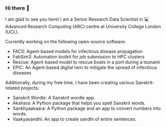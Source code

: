 ### Hi there 👋

I am glad to see you here! I am a Senior Research Data Scientist in 💻 Advanced Research Computing (ARC) centre at University College London (UCL).

Currently working on the following open-source software:
- FACS: Agent-based models for infectious disease propagation
- FabSim3: Automation toolkit for job submission to HPC clusters
- Rescue: Agent-based model to rescue boats in a port during a tsunami
- EPIC: An Agent-based digital twin to mitigate the spread of infectious diseases

Additionally, during my free time, I have been creating various Sanskrit-related projects:
- Sanskrit Wordle: A Sanskrit wordle app.
- Akshara: A Python package that helps you spell Sanskrit words.
- Sankhyaakaara: A Python package and an app to convert numbers into words.
- Vaakyasandhi: An app to create sandhi of entire sentences.



<!--
**arindamsaha1507/arindamsaha1507** is a ✨ _special_ ✨ repository because its `README.md` (this file) appears on your GitHub profile.

Here are some ideas to get you started:

- 🔭 I’m currently working on ...
- 🌱 I’m currently learning ...
- 👯 I’m looking to collaborate on ...
- 🤔 I’m looking for help with ...
- 💬 Ask me about ...
- 📫 How to reach me: ...
- 😄 Pronouns: ...
- ⚡ Fun fact: ...
-->
